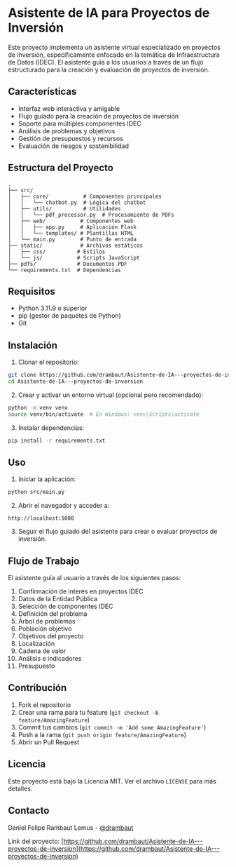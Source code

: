 # Asistente de IA para Proyectos de Inversión

Este proyecto implementa un asistente virtual especializado en proyectos de inversión, específicamente enfocado en la temática de Infraestructura de Datos (IDEC). El asistente guía a los usuarios a través de un flujo estructurado para la creación y evaluación de proyectos de inversión.

## Características

- Interfaz web interactiva y amigable
- Flujo guiado para la creación de proyectos de inversión
- Soporte para múltiples componentes IDEC
- Análisis de problemas y objetivos
- Gestión de presupuestos y recursos
- Evaluación de riesgos y sostenibilidad

## Estructura del Proyecto

```
.
├── src/
│   ├── core/           # Componentes principales
│   │   └── chatbot.py  # Lógica del chatbot
│   ├── utils/          # Utilidades
│   │   └── pdf_processor.py  # Procesamiento de PDFs
│   ├── web/           # Componentes web
│   │   ├── app.py     # Aplicación Flask
│   │   └── templates/ # Plantillas HTML
│   └── main.py        # Punto de entrada
├── static/            # Archivos estáticos
│   ├── css/          # Estilos
│   └── js/           # Scripts JavaScript
├── pdfs/             # Documentos PDF
└── requirements.txt  # Dependencias
```

## Requisitos

- Python 3.11.9 o superior
- pip (gestor de paquetes de Python)
- Git

## Instalación

1. Clonar el repositorio:
```bash
git clone https://github.com/drambaut/Asistente-de-IA---proyectos-de-inversion.git
cd Asistente-de-IA---proyectos-de-inversion
```

2. Crear y activar un entorno virtual (opcional pero recomendado):
```bash
python -m venv venv
source venv/bin/activate  # En Windows: venv\Scripts\activate
```

3. Instalar dependencias:
```bash
pip install -r requirements.txt
```

## Uso

1. Iniciar la aplicación:
```bash
python src/main.py
```

2. Abrir el navegador y acceder a:
```
http://localhost:5000
```

3. Seguir el flujo guiado del asistente para crear o evaluar proyectos de inversión.

## Flujo de Trabajo

El asistente guía al usuario a través de los siguientes pasos:

1. Confirmación de interés en proyectos IDEC
2. Datos de la Entidad Pública
3. Selección de componentes IDEC
4. Definición del problema
5. Árbol de problemas
6. Población objetivo
7. Objetivos del proyecto
8. Localización
9. Cadena de valor
10. Análisis e indicadores
11. Presupuesto

## Contribución

1. Fork el repositorio
2. Crear una rama para tu feature (`git checkout -b feature/AmazingFeature`)
3. Commit tus cambios (`git commit -m 'Add some AmazingFeature'`)
4. Push a la rama (`git push origin feature/AmazingFeature`)
5. Abrir un Pull Request

## Licencia

Este proyecto está bajo la Licencia MIT. Ver el archivo `LICENSE` para más detalles.

## Contacto

Daniel Felipe Rambaut Lemus - [@drambaut](https://github.com/drambaut)

Link del proyecto: [https://github.com/drambaut/Asistente-de-IA---proyectos-de-inversion](https://github.com/drambaut/Asistente-de-IA---proyectos-de-inversion)